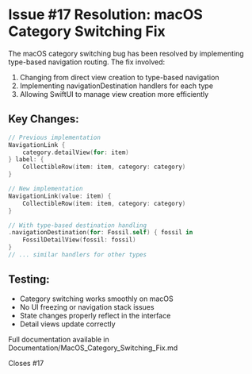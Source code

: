 # Issue #17 Resolution: macOS Category Switching Fix

The macOS category switching bug has been resolved by implementing type-based navigation routing. The fix involved:

1. Changing from direct view creation to type-based navigation
2. Implementing navigationDestination handlers for each type
3. Allowing SwiftUI to manage view creation more efficiently

## Key Changes:
```swift
// Previous implementation
NavigationLink { 
    category.detailView(for: item)
} label: {
    CollectibleRow(item: item, category: category)
}

// New implementation
NavigationLink(value: item) {
    CollectibleRow(item: item, category: category)
}

// With type-based destination handling
.navigationDestination(for: Fossil.self) { fossil in
    FossilDetailView(fossil: fossil)
}
// ... similar handlers for other types
```

## Testing:
- Category switching works smoothly on macOS
- No UI freezing or navigation stack issues
- State changes properly reflect in the interface
- Detail views update correctly

Full documentation available in Documentation/MacOS_Category_Switching_Fix.md

Closes #17
